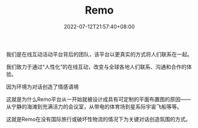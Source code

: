 ﻿---
weight: 
title: "Remo"
description: "Remo-虚拟体验平台。Remo - The Virtual Experience Platform"
date: 2022-07-12T21:57:40+08:00
lastmod: 2022-07-12T16:45:40+08:00
draft: false
authors: ["june"]
featuredImage: "454.png"
link: "https://remo.co/"
tags: ["Remo","ÐéÄâ»áÒé"]
categories: ["navigation"]
navigation: ["ÐéÄâ»áÒé"]
lightgallery: true
toc: true
pinned: false
recommend: false
recommend1: false
---
我们是在线互动活动平台背后的团队，该平台以更真实的方式将人们联系在一起。

我们致力于通过“人性化”的在线互动，改变与全球各地人们联系、沟通和合作的体验。

因为环境为对话创造了情感语境

这就是为什么Remo平台从一开始就被设计成具有可定制的平面布置图的原因——从宁静的海滩到充满活力的会议室，从带电的体育场到星系际宇宙飞船等等。

这就是Remo在没有国际旅行或破坏性物流的情况下为关键对话创造氛围的方式。